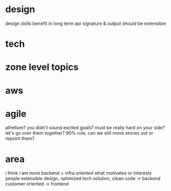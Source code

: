 <!-- Anshuman -->

# design
design skills benefit in long term
api signature & output should be extensible

# tech

# zone level topics

# aws

# agile
athelium? you didn't sound excited
goals? must be really hard on your side? let's go over them together?
90% rule, can we still move stories out or repoint them?

# area
i think i am more backend + infra oriented
what motivates or interests people
extensible design, optimized tech solution, clean code -> backend
customer oriented -> frontend
